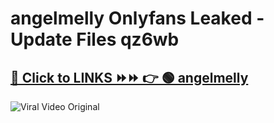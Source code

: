
 # angelmelly Onlyfans Leaked - Update Files qz6wb

## <h2><a href="https://clipsfans.com/angelmelly&ref=git">🔗 Click to LINKS ⏩⏩ 👉 🟢 angelmelly </a></h2>

<a href="https://clipsfans.com/angelmelly&ref=git" rel="nofollow" data-target="animated-image.originalLink"><img src="https://i.ibb.co.com/xMMVF88/686577567.gif" alt="Viral Video Original" style="max-width: 100%; display: inline-block;" data-target="animated-image.originalImage"></a>

